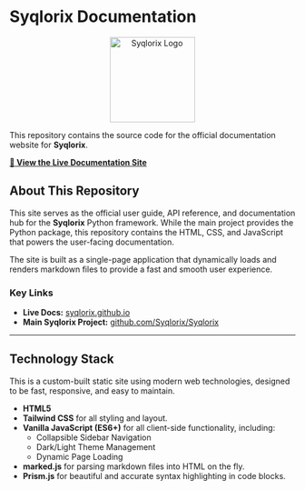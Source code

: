 # Syqlorix Documentation

<p align="center">
  <img src="https://raw.githubusercontent.com/Syqlorix/Syqlorix/main/syqlorix-logo.svg" alt="Syqlorix Logo" width="150"/>
</p>

This repository contains the source code for the official documentation website for **Syqlorix**.

**[🚀 View the Live Documentation Site](https://syqlorix.github.io/)**

## About This Repository

This site serves as the official user guide, API reference, and documentation hub for the **Syqlorix** Python framework. While the main project provides the Python package, this repository contains the HTML, CSS, and JavaScript that powers the user-facing documentation.

The site is built as a single-page application that dynamically loads and renders markdown files to provide a fast and smooth user experience.

### Key Links
*   **Live Docs:** [syqlorix.github.io](https://syqlorix.github.io/)
*   **Main Syqlorix Project:** [github.com/Syqlorix/Syqlorix](https://github.com/Syqlorix/Syqlorix)

---

## Technology Stack

This is a custom-built static site using modern web technologies, designed to be fast, responsive, and easy to maintain.
*   **HTML5**
*   **Tailwind CSS** for all styling and layout.
*   **Vanilla JavaScript (ES6+)** for all client-side functionality, including:
    *   Collapsible Sidebar Navigation
    *   Dark/Light Theme Management
    *   Dynamic Page Loading
*   **marked.js** for parsing markdown files into HTML on the fly.
*   **Prism.js** for beautiful and accurate syntax highlighting in code blocks.

